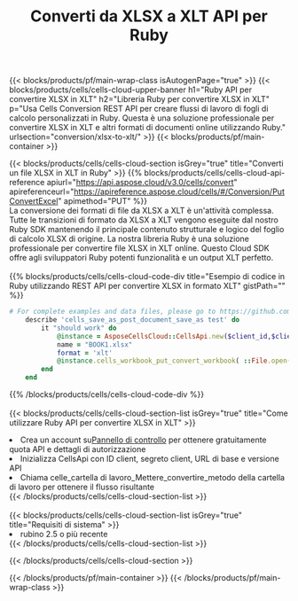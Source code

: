 ﻿---
title:  Converti da XLSX a XLT API per Ruby
description:  Utilizzo di Aspose.Cells Cloud SDK per Ruby per convertire il file in formato XLSX in un file in formato XLT.
url: /it/ruby/conversion/xlsx-to-xlt/
---
{{< blocks/products/pf/main-wrap-class isAutogenPage="true" >}}
{{< blocks/products/cells/cells-cloud-upper-banner h1="Ruby API per convertire XLSX in XLT" h2="Libreria Ruby per convertire XLSX in XLT" p="Usa Cells Conversion REST API per creare flussi di lavoro di fogli di calcolo personalizzati in Ruby. Questa è una soluzione professionale per convertire XLSX in XLT e altri formati di documenti online utilizzando Ruby." urlsection="conversion/xlsx-to-xlt/" >}}
{{< blocks/products/pf/main-container >}}

{{< blocks/products/cells/cells-cloud-section isGrey="true" title="Converti un file XLSX in XLT in Ruby" >}}
{{% blocks/products/cells/cells-cloud-api-reference apiurl="https://api.aspose.cloud/v3.0/cells/convert" apireferenceurl="https://apireference.aspose.cloud/cells/#/Conversion/PutConvertExcel" apimethod="PUT" %}}
<br/>
La conversione dei formati di file da XLSX a XLT è un'attività complessa. Tutte le transizioni di formato da XLSX a XLT vengono eseguite dal nostro Ruby SDK mantenendo il principale contenuto strutturale e logico del foglio di calcolo XLSX di origine. La nostra libreria Ruby è una soluzione professionale per convertire file XLSX in XLT online. Questo Cloud SDK offre agli sviluppatori Ruby potenti funzionalità e un output XLT perfetto.
<br/>
<br/>
{{% blocks/products/cells/cells-cloud-code-div title="Esempio di codice in Ruby utilizzando REST API per convertire XLSX in formato XLT" gistPath="" %}}
 
```ruby
# For complete examples and data files, please go to https://github.com/aspose-cells-cloud/aspose-cells-cloud-ruby/
    describe 'cells_save_as_post_document_save_as test' do
        it "should work" do
            @instance = AsposeCellsCloud::CellsApi.new($client_id,$client_secret,"v3.0","https://api.aspose.cloud/")
            name = "BOOK1.xlsx"
            format = 'xlt'
            @instance.cells_workbook_put_convert_workbook( ::File.open(File.expand_path("data/"+name),"r")  {|io| io.read(io.size) },{:format=>format})     
        end
    end
```
 
{{% /blocks/products/cells/cells-cloud-code-div %}}
<br/>
<br/>
{{< blocks/products/cells/cells-cloud-section-list isGrey="true" title="Come utilizzare Ruby API per convertire XLSX in XLT" >}}
<li> Crea un account su<a href="https://dashboard.aspose.cloud/">Pannello di controllo</a> per ottenere gratuitamente quota API e dettagli di autorizzazione</li>
<li>Inizializza CellsApi con ID client, segreto client, URL di base e versione API</li>
<li>Chiama celle_cartella di lavoro_Mettere_convertire_metodo della cartella di lavoro per ottenere il flusso risultante</li>
{{< /blocks/products/cells/cells-cloud-section-list >}}
<br/>
<br/>
{{< blocks/products/cells/cells-cloud-section-list isGrey="true" title="Requisiti di sistema" >}}
<li>rubino 2.5 o più recente</li>
{{< /blocks/products/cells/cells-cloud-section-list >}}

{{< /blocks/products/cells/cells-cloud-section >}}

{{< /blocks/products/pf/main-container >}}
{{< /blocks/products/pf/main-wrap-class >}}
